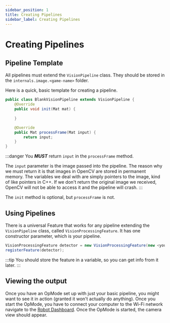 ```yaml
---
sidebar_position: 1
title: Creating Pipelines
sidebar_label: Creating Pipelines
---
```


# Creating Pipelines

## Pipeline Template

All pipelines must extend the `VisionPipeline` class. They should be stored in the `internals.image.<game-name>` folder. 

Here is a quick, basic template for creating a pipeline.
```java
public class BlankVisionPipeline extends VisionPipeline {
    @Override
    public void init(Mat mat) {
        
    }

    @Override
    public Mat processFrame(Mat input) {
        return input;
    }
}
```
:::danger
You **_MUST_** return `input` in the `processFrame` method.

The `input` parameter is the image passed into the pipeline. The reason why we must return it is that images in
OpenCV are stored in permanent memory. The variables we deal with are simply pointers to the image, kind of like
pointers in C++. If we don't return the original image we received, OpenCV will not be able to access it and the 
pipeline will crash.
:::

The `init` method is optional, but `processFrame` is not.

## Using Pipelines

There is a universal Feature that works for any pipeline extending the `VisionPipeline` class, called `VisionProcessingFeature`.
It has one constructor parameter, which is your pipeline.

```java
VisionProcessingFeature detector = new VisionProcessingFeature(new <your_pipeline>());
registerFeature(detector);
```

:::tip
You should store the feature in a variable, so you can get info from it later.
:::

## Viewing the output

Once you have an OpMode set up with just your basic pipeline, you might want to see it in action (granted it won't actually do anything).
Once you start the OpMode, you have to connect your computer to the Wi-Fi network navigate to the 
[Robot Dashboard](http://192.168.43.1:8080/dash). Once the OpMode is started, the camera view should appear.
